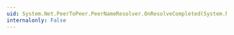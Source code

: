 ```yaml
---
uid: System.Net.PeerToPeer.PeerNameResolver.OnResolveCompleted(System.Net.PeerToPeer.ResolveCompletedEventArgs)
internalonly: False
---
```

